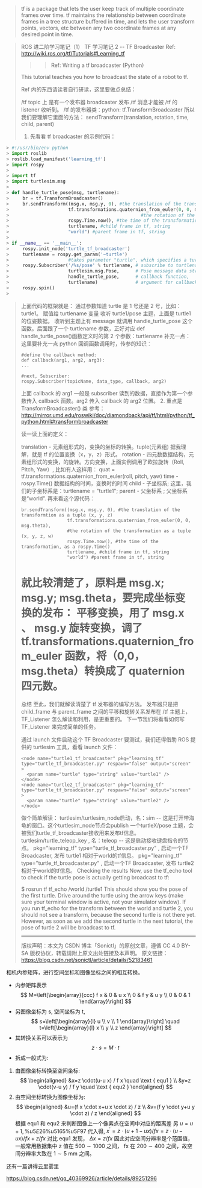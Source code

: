 > tf is a package that lets the user keep track of multiple coordinate frames over time. tf maintains the relationship between coordinate frames in a tree structure buffered in time, and lets the user transform points, vectors, etc between any two coordinate frames at any desired point in time.

> ROS 进二阶学习笔记（1） TF 学习笔记 2 -- TF Broadcaster
> Ref: http://wiki.ros.org/tf/Tutorials#Learning_tf
>
> > > Ref: Writing a tf broadcaster (Python)
>
> This tutorial teaches you how to broadcast the state of a robot to tf.
>
> Ref 内的东西请读者自行研读，这里要做点总结：
>
> /tf topic 上 是有一个发布器 broadcaster 发布 /tf 消息才能被 /tf 的 listener 收听到。
> /tf 的发布器类：python: tf.TransformBroadcaster 所以我们要理解它里面的方法： sendTransform(translation, rotation, time, child, parent)
>
> 1. 先看看 tf broadcaster 的示例代码：

```python
> #!/usr/bin/env python
> import roslib
> roslib.load_manifest('learning_tf')
> import rospy
>
> import tf
> import turtlesim.msg
>
> def handle_turtle_pose(msg, turtlename):
>     br = tf.TransformBroadcaster()
>     br.sendTransform((msg.x, msg.y, 0), #the translation of the transformtion as a tuple (x, y, z)
>                      tf.transformations.quaternion_from_euler(0, 0, msg.theta),
>                                                 #the rotation of the transformation as a tuple (x, y, z, w)
>                      rospy.Time.now(), #the time of the transformation, as a rospy.Time()
>                      turtlename, #child frame in tf, string
>                      "world") #parent frame in tf, string
>
> if __name__ == '__main__':
>     rospy.init_node('turtle_tf_broadcaster')
>     turtlename = rospy.get_param('~turtle')
>                      #takes parameter "turtle", which specifies a turtle name, e.g. "turtle1" or "turtle2"
>     rospy.Subscriber('/%s/pose' % turtlename, # subscribe to turtlename's /pose topic
>                      turtlesim.msg.Pose,      # Pose message data structure
>                      handle_turtle_pose,      # callback function,
>                      turtlename)              # argument for callback function
>     rospy.spin()
>
```

> 上面代码的框架就是：
> 通过参数知道 turtle 是 1 号还是 2 号，比如： turtle1。 赋值给 turtlename 变量
> 收听 turtle1/pose 主题，上面是 turtle1 的位姿数据。
> 收听到主题上有 message 就调用 handle_turtle_pose 这个函数。后面跟了一个 turtlename 参数，正好对应 def handle_turtle_pose()函数定义时的第 2 个参数：turtlename
> 补充一点：
> 这里要补充一点 python 回调函数调用时，传参的知识：
>
> ```
> #define the callback method:
> def callback(arg1, arg2, arg3):
> ...
>
> #next, Subscriber:
> rospy.Subscriber(topicName, data_type, callback, arg2)
> ```
>
> 上面 callback 的 arg1 一般是 subscriber 读到的数据，直接作为第一个参数传入 callback 函数。arg2 传入 callback 的 arg2 位置。 2. 重点是 TransformBroadcaster() 类
> 参考：http://mirror.umd.edu/roswiki/doc/diamondback/api/tf/html/python/tf_python.html#transformbroadcaster
>
> 读一读上面的定义：
>
> translation - 元素组形式的，变换的坐标的转换。tuple(元素组) 据我理解，就是 tf 的位置变换（x，y，z）形式。
> rotation - 四元数数据结构，元素组形式的变换，的旋转。方向变换，上面实例调用了欧拉旋转（Roll, Pitch, Yaw）, 比如有人这样用：
> quat = tf.transformations.quaternion_from_euler(roll, pitch, yaw)
> time - rospy.Time() 数据结构的时间，变换时的时间
> child - 子坐标系; 这里，我们的子坐标系是：turtlename = "turtle1";
> parent - 父坐标系 ; 父坐标系是“world”.
> 再来看这个源代码：
>
>     br.sendTransform((msg.x, msg.y, 0), #the translation of the transformtion as a tuple (x, y, z)
>                      tf.transformations.quaternion_from_euler(0, 0, msg.theta),
>                      #the rotation of the transformation as a tuple (x, y, z, w)
>                      rospy.Time.now(), #the time of the transformation, as a rospy.Time()
>                      turtlename, #child frame in tf, string
>                      "world") #parent frame in tf, string
>
> 就比较清楚了，原料是 msg.x; msg.y; msg.theta，要完成坐标变换的发布：
> 平移变换，用了 msg.x 、 msg.y
> 旋转变换，调了 tf.transformations.quaternion_from_euler 函数，将（0,0，msg.theta）转换成了 quaternion 四元数。
> =========
>
> 总结
> 至此，我们就解读清楚了 tf 发布器的编写方法。
> 发布器只是把 child_frame 与 parent_frame 之间的平移和旋转关系发布在 /tf 主题上，TF_Listener 怎么解读和利用，是更重要的。
> 下一节我们将看看如何写 TF_Listener 来完成简单的任务。
>
> 通过 launch 文件启动这个 TF Broadcaster
> 要测试，我们还得借助 ROS 提供的 turtlesim 工具，看看 launch 文件：
>
>   <launch>
>     <!-- Turtlesim Node-->
>     <node pkg="turtlesim" type="turtlesim_node" name="sim"/>
>     <node pkg="turtlesim" type="turtle_teleop_key" name="teleop" output="screen"/>
>
>     <node name="turtle1_tf_broadcaster" pkg="learning_tf" type="turtle_tf_broadcaster.py" respawn="false" output="screen" >
>       <param name="turtle" type="string" value="turtle1" />
>     </node>
>     <node name="turtle2_tf_broadcaster" pkg="learning_tf" type="turtle_tf_broadcaster.py" respawn="false" output="screen" >
>       <param name="turtle" type="string" value="turtle2" />
>     </node>
>
>   </launch>
> 做个简单解读：
>  turtlesim/turtlesim_node启动，名：sim -- 这是打开带海龟的窗口。这个turtlesim_node节点会publish 一个turtleX/pose 主题，会被我们turtle_tf_broadcaster接收用来发布tf信息。
>  turtlesim/turtle_teleop_key , 名：teleop -- 这是启动接收键盘指令的节点。
>  pkg="learning_tf" type="turtle_tf_broadcaster.py" , 启动一个TF Broadcaster, 发布 turtle1 相对于world的tf信息。
>  pkg="learning_tf" type="turtle_tf_broadcaster.py" , 启动一个TF Broadcaster, 发布 turtle2 相对于world的tf信息。
> Checking the results
> Now, use the tf_echo tool to check if the turtle pose is actually getting broadcast to tf:
>
> $ rosrun tf tf_echo /world /turtle1
> This should show you the pose of the first turtle. Drive around the turtle using the arrow keys (make sure your terminal window is active, not your simulator window). If you run tf_echo for the transform between the world and turtle 2, you should not see a transform, because the second turtle is not there yet. However, as soon as we add the second turtle in the next tutorial, the pose of turtle 2 will be broadcast to tf.
>
> ---
>
> 版权声明：本文为 CSDN 博主「Sonictl」的原创文章，遵循 CC 4.0 BY-SA 版权协议，转载请附上原文出处链接及本声明。
> 原文链接：https://blog.csdn.net/sonictl/article/details/52183461

相机内参矩阵，进行空间坐标和图像坐标之间的相互转换。

- 内参矩阵表示
  $$
  M=\left[\begin{array}{ccc}
  f x & 0 & u x \\
  0 & f y & u y \\
  0 & 0 & 1
  \end{array}\right]
  $$
- 另图像坐标为 $\mathrm{s}$, 空间坐标为 $\mathrm{t}$,
  $$
  s=\left[\begin{array}{l}
  u \\
  v \\
  1
  \end{array}\right] \quad t=\left[\begin{array}{l}
  x \\
  y \\
  z
  \end{array}\right]
  $$
- 其转换关系可以表示为
  $$
  z \cdot s=M \cdot t
  $$
- 拆成一般式为:

1. 由图像坐标转换至空间坐标:
   $$
   \begin{aligned}
   &x=z \cdot(u-u x) / f x \quad \text { equ1 } \\
   &y=z \cdot(v-u y) / f y \quad \text { equ2 }
   \end{aligned}
   $$
2. 由空间坐标转换为图像坐标为:
   $$
   \begin{aligned}
   &u=(f x \cdot x+u x \cdot z) / z \\
   &v=(f y \cdot y+u y \cdot z) / z
   \end{aligned}
   $$
   根据 equ1 和 equ2 来判断图像上一个像素点在空间中对应的距离差 另 $u=u+1, \% u 5 E 26 \% u 5165 \% u 5 F 97$ 代入得, $x^{\prime}=z \cdot(u+1-u x) / f x=z \cdot(u-u x) / f x+z / f x$
   对比 equ1 发现， $\Delta x=z / f x$
   因此对应空间分辨率是个范围值，一般常用数据集中 $\mathrm{z}$ 值在 $500 \sim 1000$ 之间， fx 在 $200 \sim 400$ 之间，故空间分辨率大致在 $1 \sim 5 \mathrm{~mm}$ 之间。

还有一篇讲得云里雾里

https://blog.csdn.net/qq_40369926/article/details/89251296
